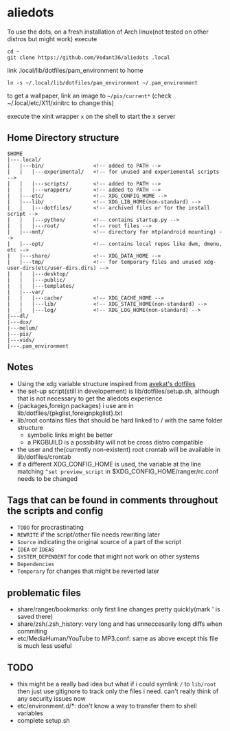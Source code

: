 # aliedots

To use the dots, on a fresh installation of Arch linux(not tested on other distros but might work) execute
```
cd ~
git clone https://github.com/Vedant36/aliedots .local
```
link .local/lib/dotfiles/pam_environment to home
```
ln -s ~/.local/lib/dotfiles/pam_environment ~/.pam_environment
```
to get a wallpaper, link an image to `~/pix/current*` (check ~/.local/etc/X11/xinitrc to change this)

execute the xinit wrapper `x` on the shell to start the x server

## Home Directory structure

```
$HOME
|---.local/
|   |---bin/                <!-- added to PATH -->
|   |   |---experimental/   <!-- for unused and experiemental scripts -->
|   |   |---scripts/        <!-- added to PATH -->
|   |   |---wrappers/       <!-- added to PATH -->
|   |---etc/                <!-- XDG_CONFIG_HOME -->
|   |---lib/                <!-- XDG_LIB_HOME(non-standard) -->
|   |   |---dotfiles/       <!-- archived files or for the install script -->
|   |   |---python/         <!-- contains startup.py -->
|   |   |---root/           <!-- root files -->
|   |---mnt/                <!-- directory for mtp(android mounting) -->
|   |---opt/                <!-- contains local repos like dwm, dmenu, etc -->
|   |---share/              <!-- XDG_DATA_HOME -->
|   |---tmp/                <!-- for temporary files and unused xdg-user-dirs(etc/user-dirs.dirs) -->
|   |   |---desktop/
|   |   |---public/
|   |   |---templates/
|   |---var/
|   |   |---cache/          <!-- XDG_CACHE_HOME -->
|   |   |---lib/            <!-- XDG_STATE_HOME(non-standard) -->
|   |   |---log/            <!-- XDG_LOG_HOME(non-standard) -->
|---dl/
|---dox/
|---melum/
|---pix/
|---vids/
|---.pam_environment
```

## Notes
- Using the xdg variable structure inspired from [ayekat's dotfiles](https://github.com/ayekat/dotfiles)
- the set-up script(still in developement) is lib/dotfiles/setup.sh, although that is not necessary to get the aliedots experience
- {packages,foreign packages} i use are in lib/dotfiles/{pkglist,foreignpkglist}.txt
- lib/root contains files that should be hard linked to / with the same folder structure
    * symbolic links might be better
    * a PKGBUILD is a possibility will not be cross distro compatible
- the user and the(currently non-existent) root crontab will be available in lib/dotfiles/crontab
- if a different XDG_CONFIG_HOME is used, the variable at the line matching `^set preview_script` in $XDG_CONFIG_HOME/ranger/rc.conf needs to be changed

## Tags that can be found in comments throughout the scripts and config
- `TODO` for procrastinating
- `REWRITE` if the script/other file needs rewriting later
- `Source` indicating the original source of a part of the script
- `IDEA` or `IDEAS`
- `SYSTEM_DEPENDENT` for code that might not work on other systems
- `Dependencies`
- `Temporary` for changes that might be reverted later

## problematic files
- share/ranger/bookmarks: only first line changes pretty quickly(mark ' is saved there)
- share/zsh/.zsh_history: very long and has unneccesarily long diffs when commiting
- etc/MediaHuman/YouTube to MP3.conf: same as above except this file is much less useful

## TODO
- this might be a really bad idea but what if i could symlink `/` to `lib/root` then just use gitignore to track only the files i need. can't really think of any security issues now
- etc/environment.d/*: don't know a way to transfer them to shell variables
- complete setup.sh


